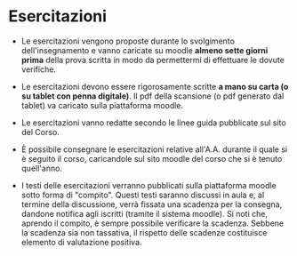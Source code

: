 # Esercitazioni

- Le esercitazioni vengono proposte durante lo svolgimento dell'insegnamento e vanno caricate su moodle **almeno sette giorni prima** della prova scritta in modo da permettermi di effettuare le dovute verifiche.
  
- Le esercitazioni devono essere rigorosamente scritte **a mano su carta (o su tablet con penna digitale)**. Il pdf della scansione (o pdf generato dal tablet) va caricato sulla piattaforma moodle.

- Le esercitazioni vanno redatte secondo le linee guida pubblicate sul sito del Corso.

- È possibile consegnare le esercitazioni relative all'A.A. durante il quale si è seguito il corso, caricandole sul sito moodle del corso che si è tenuto quell'anno.

- I testi delle esercitazioni verranno pubblicati sulla piattaforma moodle sotto forma di "compito". Questi testi saranno discussi in aula e, al termine della discussione, verrà fissata una scadenza per la consegna, dandone notifica agli iscritti (tramite il sistema moodle). Si noti che, aprendo il compito, è sempre possibile verificare la scadenza. Sebbene la scadenza sia non tassativa, il rispetto delle scadenze costituisce elemento di valutazione positiva.




